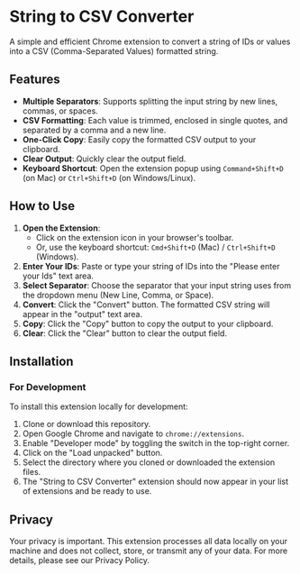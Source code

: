 # String to CSV Converter

A simple and efficient Chrome extension to convert a string of IDs or values into a CSV (Comma-Separated Values) formatted string.

## Features

- **Multiple Separators**: Supports splitting the input string by new lines, commas, or spaces.
- **CSV Formatting**: Each value is trimmed, enclosed in single quotes, and separated by a comma and a new line.
- **One-Click Copy**: Easily copy the formatted CSV output to your clipboard.
- **Clear Output**: Quickly clear the output field.
- **Keyboard Shortcut**: Open the extension popup using `Command+Shift+D` (on Mac) or `Ctrl+Shift+D` (on Windows/Linux).

## How to Use

1.  **Open the Extension**:
    - Click on the extension icon in your browser's toolbar.
    - Or, use the keyboard shortcut: `Cmd+Shift+D` (Mac) / `Ctrl+Shift+D` (Windows).
2.  **Enter Your IDs**: Paste or type your string of IDs into the "Please enter your Ids" text area.
3.  **Select Separator**: Choose the separator that your input string uses from the dropdown menu (New Line, Comma, or Space).
4.  **Convert**: Click the "Convert" button. The formatted CSV string will appear in the "output" text area.
5.  **Copy**: Click the "Copy" button to copy the output to your clipboard.
6.  **Clear**: Click the "Clear" button to clear the output field.

## Installation

### For Development

To install this extension locally for development:

1.  Clone or download this repository.
2.  Open Google Chrome and navigate to `chrome://extensions`.
3.  Enable "Developer mode" by toggling the switch in the top-right corner.
4.  Click on the "Load unpacked" button.
5.  Select the directory where you cloned or downloaded the extension files.
6.  The "String to CSV Converter" extension should now appear in your list of extensions and be ready to use.

## Privacy

Your privacy is important. This extension processes all data locally on your machine and does not collect, store, or transmit any of your data. For more details, please see our Privacy Policy.

